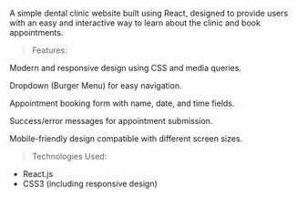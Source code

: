A simple dental clinic website built using React, designed to provide users with an easy and interactive way to learn about the clinic and book appointments.

>Features:

Modern and responsive design using CSS and media queries.

Dropdown (Burger Menu) for easy navigation.

Appointment booking form with name, date, and time fields.

Success/error messages for appointment submission.

Mobile-friendly design compatible with different screen sizes.

>Technologies Used:
- React.js
- CSS3 (including responsive design)
